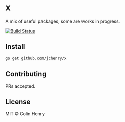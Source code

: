 # x

A mix of useful packages, some are works in progress. 

[![Build Status](https://ci.j5y.xyz/api/badges/jchenry/x/status.svg)](https://ci.j5y.xyz/jchenry/x)

## Install

```
go get github.com/jchenry/x
```

## Contributing

PRs accepted.

## License

MIT © Colin Henry
